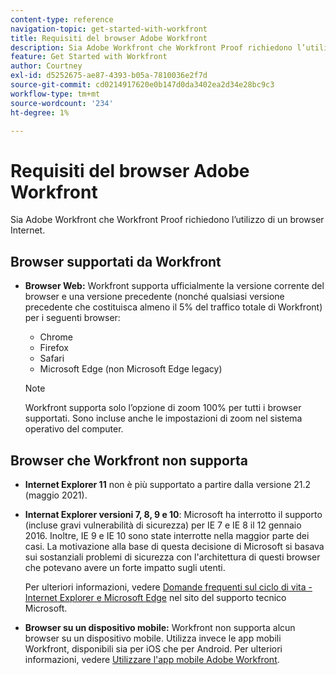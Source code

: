 ```yaml
---
content-type: reference
navigation-topic: get-started-with-workfront
title: Requisiti del browser Adobe Workfront
description: Sia Adobe Workfront che Workfront Proof richiedono l’utilizzo di un browser Internet.
feature: Get Started with Workfront
author: Courtney
exl-id: d5252675-ae87-4393-b05a-7810036e2f7d
source-git-commit: cd0214917620e0b147d0da3402ea2d34e28bc9c3
workflow-type: tm+mt
source-wordcount: '234'
ht-degree: 1%

---
```


# Requisiti del browser Adobe Workfront

<!--Audited: 01/2024-->

Sia Adobe Workfront che Workfront Proof richiedono l’utilizzo di un browser Internet.

## Browser supportati da Workfront

* **Browser Web:** Workfront supporta ufficialmente la versione corrente del browser e una versione precedente (nonché qualsiasi versione precedente che costituisca almeno il 5% del traffico totale di Workfront) per i seguenti browser:

   * Chrome
   * Firefox
   * Safari
   * Microsoft Edge (non Microsoft Edge legacy)

  >[!NOTE]
  >
  >Workfront supporta solo l’opzione di zoom 100% per tutti i browser supportati. Sono incluse anche le impostazioni di zoom nel sistema operativo del computer.

## Browser che Workfront non supporta

* **Internet Explorer 11** non è più supportato a partire dalla versione 21.2 (maggio 2021).
* **Internat Explorer versioni 7, 8, 9 e 10**: Microsoft ha interrotto il supporto (incluse gravi vulnerabilità di sicurezza) per IE 7 e IE 8 il 12 gennaio 2016. Inoltre, IE 9 e IE 10 sono state interrotte nella maggior parte dei casi. La motivazione alla base di questa decisione di Microsoft si basava sui sostanziali problemi di sicurezza con l&#39;architettura di questi browser che potevano avere un forte impatto sugli utenti.

  Per ulteriori informazioni, vedere [Domande frequenti sul ciclo di vita - Internet Explorer e Microsoft Edge](https://support.microsoft.com/en-us/help/17454/lifecycle-faq-internet-explorer) nel sito del supporto tecnico Microsoft. <!--the title of this page changes; ensure accuracy-->

* **Browser su un dispositivo mobile:** Workfront non supporta alcun browser su un dispositivo mobile. Utilizza invece le app mobili Workfront, disponibili sia per iOS che per Android. Per ulteriori informazioni, vedere [Utilizzare l&#39;app mobile Adobe Workfront](../workfront-basics/mobile-apps/using-the-workfront-mobile-app/use-the-mobile-app.md).
